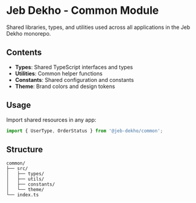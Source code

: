 # Jeb Dekho - Common Module

Shared libraries, types, and utilities used across all applications in the Jeb Dekho monorepo.

## Contents

- **Types**: Shared TypeScript interfaces and types
- **Utilities**: Common helper functions
- **Constants**: Shared configuration and constants
- **Theme**: Brand colors and design tokens

## Usage

Import shared resources in any app:

```typescript
import { UserType, OrderStatus } from '@jeb-dekho/common';
```

## Structure

```
common/
├── src/
│   ├── types/
│   ├── utils/
│   ├── constants/
│   └── theme/
└── index.ts
```